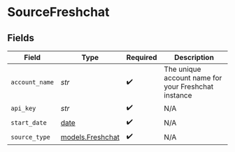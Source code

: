 # SourceFreshchat


## Fields

| Field                                                                | Type                                                                 | Required                                                             | Description                                                          |
| -------------------------------------------------------------------- | -------------------------------------------------------------------- | -------------------------------------------------------------------- | -------------------------------------------------------------------- |
| `account_name`                                                       | *str*                                                                | :heavy_check_mark:                                                   | The unique account name for your Freshchat instance                  |
| `api_key`                                                            | *str*                                                                | :heavy_check_mark:                                                   | N/A                                                                  |
| `start_date`                                                         | [date](https://docs.python.org/3/library/datetime.html#date-objects) | :heavy_check_mark:                                                   | N/A                                                                  |
| `source_type`                                                        | [models.Freshchat](../models/freshchat.md)                           | :heavy_check_mark:                                                   | N/A                                                                  |
